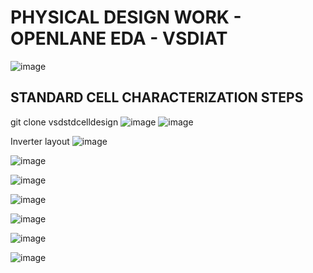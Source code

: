 #  PHYSICAL DESIGN WORK - OPENLANE EDA - VSDIAT     
![image](https://user-images.githubusercontent.com/107180943/175544822-8728494a-3364-4668-891c-bb449899e3cc.png)


## STANDARD CELL CHARACTERIZATION STEPS 
git clone vsdstdcelldesign 
![image](https://user-images.githubusercontent.com/107180943/175533412-40f87196-19ff-4918-bcca-e82ef5893b31.png)
![image](https://user-images.githubusercontent.com/107180943/175537288-d3017f7c-51b3-46b4-907d-63b96725ffee.png)

Inverter layout 
![image](https://user-images.githubusercontent.com/107180943/175537605-db6a446e-03ad-4e1e-ad29-c5607a2c00e0.png)


![image](https://user-images.githubusercontent.com/107180943/175572447-62508020-cc35-474e-b378-a29353d243f2.png)


![image](https://user-images.githubusercontent.com/107180943/175572510-a190689b-93c3-4aab-9adb-14da1f2db24e.png)

![image](https://user-images.githubusercontent.com/107180943/175572532-e7a19f82-20ab-41f8-882f-ff58dccb7ec0.png)



![image](https://user-images.githubusercontent.com/107180943/175586044-e4d82829-deeb-4360-96b4-e75b52da7928.png)


![image](https://user-images.githubusercontent.com/107180943/175586790-00c3ca67-65a1-4232-ba1f-805f72045242.png)



![image](https://user-images.githubusercontent.com/107180943/175592775-46ecbdff-94a4-4cb2-b146-0771c42fb84c.png)


